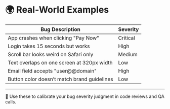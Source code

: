 # 🌍 Real-World Examples

| Bug Description                                  | Severity |
|--------------------------------------------------|----------|
| App crashes when clicking "Pay Now"              | Critical |
| Login takes 15 seconds but works                 | High     |
| Scroll bar looks weird on Safari only            | Medium   |
| Text overlaps on one screen at 320px width       | Low      |
| Email field accepts "user@@domain"               | High     |
| Button color doesn’t match brand guidelines      | Low      |

---

🚀 Use these to calibrate your bug severity judgment in code reviews and QA calls.

